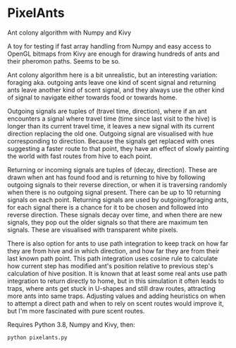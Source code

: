 # PixelAnts
Ant colony algorithm with Numpy and Kivy

A toy for testing if fast array handling from Numpy and easy access to OpenGL bitmaps from Kivy are enough for drawing hundreds of ants and their pheromon paths. Seems to be so.

Ant colony algorithm here is a bit unrealistic, but an interesting variation: foraging aka. outgoing ants leave one kind of scent signal and returning ants leave another kind of scent signal, and they always use the other kind of signal to navigate either towards food or towards home.

Outgoing signals are tuples of (travel time, direction), where if an ant encounters a signal where travel time (time since last visit to the hive) is longer than its current travel time, it leaves a new signal with its current direction replacing the old one. Outgoing signal are visualised with hue corresponding to direction. Because the signals get replaced with ones suggesting a faster route to that point, they have an effect of slowly painting the world with fast routes from hive to each point.

Returning or incoming signals are tuples of (decay, direction). These are drawn when ant has found food and is returning to hive by following outgoing signals to their reverse direction, or when it is traversing randomly when there is no outgoing signal present. There can be up to 10 returning signals on each point. Returning signals are used by outgoing/foraging ants, for each signal there is a chance for it to be chosen and followed into reverse direction. These signals decay over time, and when there are new signals, they pop out the older signals so that there are maximum ten signals. These are visualised with transparent white pixels.

There is also option for ants to use path integration to keep track on how far they are from hive and in which direction, and how far they are from their last known path point. This path integration uses cosine rule to calculate how current step has modified ant's position relative to previous step's calculation of hive position. It is known that at least some real ants use path integration to return directly to home, but in this simulation it often leads to traps, where ants get stuck in U-shapes and still draw routes, attracting more ants into same traps. Adjusting values and adding heuristics on when to attempt a direct path and when to rely on scent routes would improve it, but I'm more fascinated with pure scent routes.

Requires Python 3.8, Numpy and Kivy, then:

    python pixelants.py

